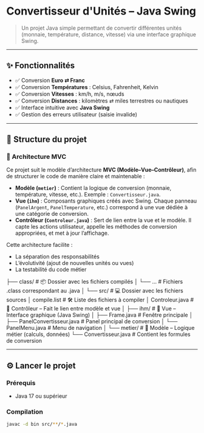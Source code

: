 # Convertisseur d'Unités – Java Swing

> Un projet Java simple permettant de convertir différentes unités (monnaie, température, distance, vitesse) via une interface graphique Swing.

---

## ✨ Fonctionnalités

- ✅ Conversion **Euro ⇄ Franc**
- ✅ Conversion **Températures** : Celsius, Fahrenheit, Kelvin
- ✅ Conversion **Vitesses** : km/h, m/s, nœuds
- ✅ Conversion **Distances** : kilomètres ⇄ miles terrestres ou nautiques
- ✅ Interface intuitive avec **Java Swing**
- ✅ Gestion des erreurs utilisateur (saisie invalide)

---

## 📁 Structure du projet

### 🧱 Architecture MVC

Ce projet suit le modèle d’architecture **MVC (Modèle–Vue–Contrôleur)**, afin de structurer le code de manière claire et maintenable :

- **Modèle (`metier`)** : Contient la logique de conversion (monnaie, température, vitesse, etc.). Exemple : `Convertisseur.java`.
- **Vue (`ihm`)** : Composants graphiques créés avec Swing. Chaque panneau (`PanelArgent`, `PanelTemperature`, etc.) correspond à une vue dédiée à une catégorie de conversion.
- **Contrôleur (`Controleur.java`)** : Sert de lien entre la vue et le modèle. Il capte les actions utilisateur, appelle les méthodes de conversion appropriées, et met à jour l’affichage.

Cette architecture facilite :
- La séparation des responsabilités
- L’évolutivité (ajout de nouvelles unités ou vues)
- La testabilité du code métier


├── class/                              # 📦 Dossier avec les fichiers compilés
│   └── ...                             #    Fichiers .class correspondant au .java
│
└── src/                                # 💻 Dossier avec les fichiers sources
    │   compile.list                    # 🛠️ Liste des fichiers à compiler
    │   Controleur.java                 # 🧭 Contrôleur – Fait le lien entre modèle et vue
    │
    ├── ihm/                            # 🎨 Vue – Interface graphique (Java Swing)
    │   ├── Frame.java                  #     Fenêtre principale
    │   ├── PanelConvertisseur.java     #     Panel principal de conversion
    │   └── PanelMenu.java              #     Menu de navigation
    │
    └── metier/                         # 🧠 Modèle – Logique métier (calculs, données)
        └── Convertisseur.java          #     Contient les formules de conversion

---

## ⚙️ Lancer le projet

### Prérequis

- Java 17 ou supérieur

### Compilation

```bash
javac -d bin src/**/*.java
